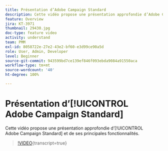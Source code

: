 ```yaml
---
title: Présentation d’Adobe Campaign Standard
description: Cette vidéo propose une présentation approfondie d’Adobe Campaign Standard.
feature: Overview
jira: KT-3971
thumbnail: 29430.jpg
doc-type: feature video
activity: understand
team: PMM
exl-id: 8058722e-27e2-43e2-bf60-e3d99ce90a5d
role: User, Admin, Developer
level: Beginner
source-git-commit: 943599bd7ce139ef846f093ebda9084a91550aca
workflow-type: tm+mt
source-wordcount: '40'
ht-degree: 100%

---
```


# Présentation d’[!UICONTROL Adobe Campaign Standard]

Cette vidéo propose une présentation approfondie d’[!UICONTROL Adobe Campaign Standard] et de ses principales fonctionnalités.

>[!VIDEO](https://video.tv.adobe.com/v/29430?learn=on){transcript=true}
